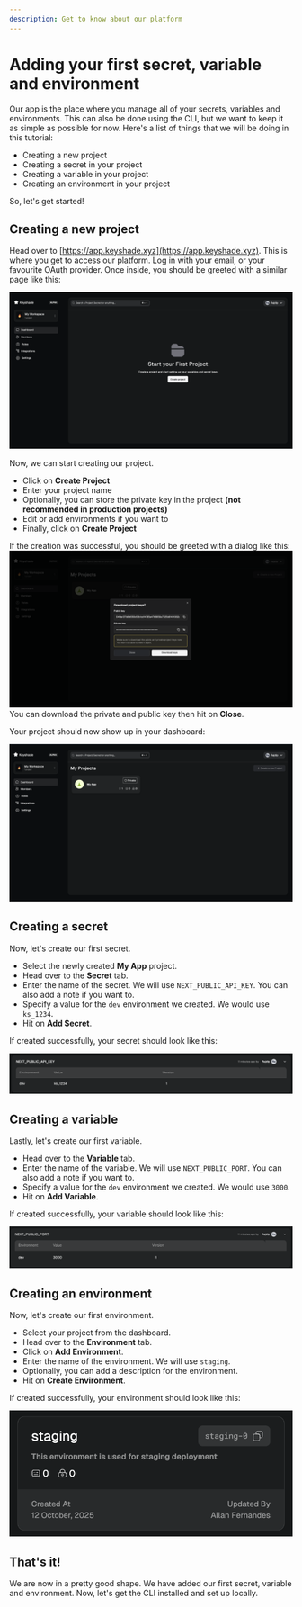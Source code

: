 ```yaml
---
description: Get to know about our platform
---
```


# Adding your first secret, variable and environment

Our app is the place where you manage all of your secrets, variables and environments. This can also be done using the CLI, but we want to keep it as simple as possible for now. Here's a list of things that we will be doing in this tutorial:

- Creating a new project
- Creating a secret in your project
- Creating a variable in your project
- Creating an environment in your project

So, let's get started!

## Creating a new project

Head over to [https://app.keyshade.xyz](https://app.keyshade.xyz). This is where you get to access our platform. Log in with your email, or your favourite OAuth provider. Once inside, you should be greeted with a similar page like this:

![Dashboard](../../blob/dashboard.png)

Now, we can start creating our project.

- Click on **Create Project**
- Enter your project name
- Optionally, you can store the private key in the project **(not recommended in production projects)**
- Edit or add environments if you want to
- Finally, click on **Create Project**

If the creation was successful, you should be greeted with a dialog like this:
![Success](../../blob/create-project-success.png) 
You can download the private and public key then hit on **Close**.

Your project should now show up in your dashboard:

![Dashboard](../../blob/dashboard-with-project.png)

## Creating a secret

Now, let's create our first secret.

- Select the newly created **My App** project.
- Head over to the **Secret** tab.
- Enter the name of the secret. We will use `NEXT_PUBLIC_API_KEY`. You can also add a note if you want to.
- Specify a value for the `dev` environment we created. We would use `ks_1234`.
- Hit on **Add Secret**.

If created successfully, your secret should look like this:

![Success](../../blob/secret.png)

## Creating a variable

Lastly, let's create our first variable.

- Head over to the **Variable** tab.
- Enter the name of the variable. We will use `NEXT_PUBLIC_PORT`. You can also add a note if you want to.
- Specify a value for the `dev` environment we created. We would use `3000`.
- Hit on **Add Variable**.

If created successfully, your variable should look like this:

![Success](../../blob/variable.png)

## Creating an environment

Now, let's create our first environment.

- Select your project from the dashboard.
- Head over to the **Environment** tab.
- Click on **Add Environment**.
- Enter the name of the environment. We will use `staging`.
- Optionally, you can add a description for the environment.
- Hit on **Create Environment**.

If created successfully, your environment should look like this:

![Success](../../blob/environment.png)

## That's it!

We are now in a pretty good shape. We have added our first secret, variable and environment. Now, let's get the CLI installed and set up locally.

